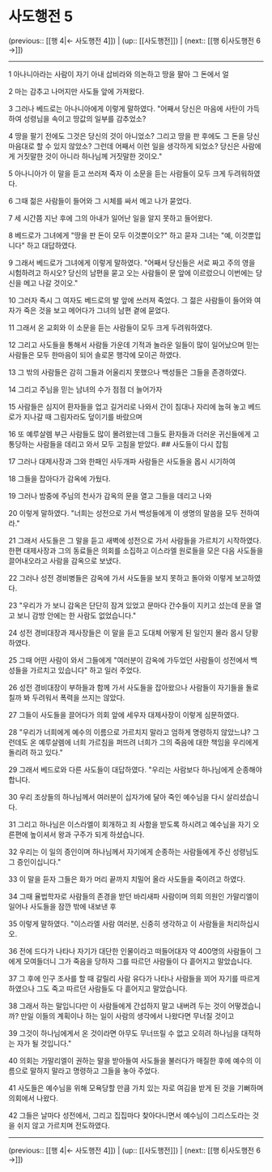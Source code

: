 # 사도행전 5

(previous:: [[행 4|← 사도행전 4]]) | (up:: [[사도행전]]) | (next:: [[행 6|사도행전 6 →]])

***




1 
아나니아라는 사람이 자기 아내 삽비라와 의논하고 땅을 팔아 그 돈에서 얼 



2 
마는 감추고 나머지만 사도들 앞에 가져왔다. 



3 
그러나 베드로는 아나니아에게 이렇게 말하였다. "어째서 당신은 마음에 사탄이 가득하여 성령님을 속이고 땅값의 일부를 감추었소? 



4 
땅을 팔기 전에도 그것은 당신의 것이 아니었소? 그리고 땅을 판 후에도 그 돈을 당신 마음대로 할 수 있지 않았소? 그런데 어째서 이런 일을 생각하게 되었소? 당신은 사람에게 거짓말한 것이 아니라 하나님께 거짓말한 것이오." 



5 
아나니아가 이 말을 듣고 쓰러져 죽자 이 소문을 듣는 사람들이 모두 크게 두려워하였다. 



6 
그때 젊은 사람들이 들어와 그 시체를 싸서 메고 나가 묻었다. 



7 
세 시간쯤 지난 후에 그의 아내가 일어난 일을 알지 못하고 들어왔다. 



8 
베드로가 그녀에게 "땅을 판 돈이 모두 이것뿐이오?" 하고 묻자 그녀는 "예, 이것뿐입니다" 하고 대답하였다. 



9 
그래서 베드로가 그녀에게 이렇게 말하였다. "어째서 당신들은 서로 짜고 주의 영을 시험하려고 하시오? 당신의 남편을 묻고 오는 사람들이 문 앞에 이르렀으니 이번에는 당신을 메고 나갈 것이오." 



10 
그러자 즉시 그 여자도 베드로의 발 앞에 쓰러져 죽었다. 그 젊은 사람들이 들어와 여자가 죽은 것을 보고 메어다가 그녀의 남편 곁에 묻었다. 



11 
그래서 온 교회와 이 소문을 듣는 사람들이 모두 크게 두려워하였다. 



12 
그리고 사도들을 통해서 사람들 가운데 기적과 놀라운 일들이 많이 일어났으며 믿는 사람들은 모두 한마음이 되어 솔로몬 행각에 모이곤 하였다. 



13 
그 밖의 사람들은 감히 그들과 어울리지 못했으나 백성들은 그들을 존경하였다. 



14 
그리고 주님을 믿는 남녀의 수가 점점 더 늘어가자 



15 
사람들은 심지어 환자들을 업고 길거리로 나와서 간이 침대나 자리에 눕혀 놓고 베드로가 지나갈 때 그림자라도 덮이기를 바랐으며 



16 
또 예루살렘 부근 사람들도 많이 몰려왔는데 그들도 환자들과 더러운 귀신들에게 고통당하는 사람들을 데리고 와서 모두 고침을 받았다. ## 사도들이 다시 잡힘 



17 
그러나 대제사장과 그와 한패인 사두개파 사람들은 사도들을 몹시 시기하여 



18 
그들을 잡아다가 감옥에 가뒀다. 



19 
그러나 밤중에 주님의 천사가 감옥의 문을 열고 그들을 데리고 나와 



20 
이렇게 말하였다. "너희는 성전으로 가서 백성들에게 이 생명의 말씀을 모두 전하여라." 



21 
그래서 사도들은 그 말을 듣고 새벽에 성전으로 가서 사람들을 가르치기 시작하였다. 한편 대제사장과 그의 동료들은 의회를 소집하고 이스라엘 원로들을 모은 다음 사도들을 끌어내오라고 사람을 감옥으로 보냈다. 



22 
그러나 성전 경비병들은 감옥에 가서 사도들을 보지 못하고 돌아와 이렇게 보고하였다. 



23 
"우리가 가 보니 감옥은 단단히 잠겨 있었고 문마다 간수들이 지키고 섰는데 문을 열고 보니 감방 안에는 한 사람도 없었습니다." 



24 
성전 경비대장과 제사장들은 이 말을 듣고 도대체 어떻게 된 일인지 몰라 몹시 당황하였다. 



25 
그때 어떤 사람이 와서 그들에게 "여러분이 감옥에 가두었던 사람들이 성전에서 백성들을 가르치고 있습니다" 하고 일러 주었다. 



26 
성전 경비대장이 부하들과 함께 가서 사도들을 잡아왔으나 사람들이 자기들을 돌로 칠까 봐 두려워서 폭력을 쓰지는 않았다. 



27 
그들이 사도들을 끌어다가 의회 앞에 세우자 대제사장이 이렇게 심문하였다. 



28 
"우리가 너희에게 예수의 이름으로 가르치지 말라고 엄하게 명령하지 않았느냐? 그런데도 온 예루살렘에 너희 가르침을 퍼뜨려 너희가 그의 죽음에 대한 책임을 우리에게 돌리려 하고 있다." 



29 
그래서 베드로와 다른 사도들이 대답하였다. "우리는 사람보다 하나님에게 순종해야 합니다. 



30 
우리 조상들의 하나님께서 여러분이 십자가에 달아 죽인 예수님을 다시 살리셨습니다. 



31 
그리고 하나님은 이스라엘이 회개하고 죄 사함을 받도록 하시려고 예수님을 자기 오른편에 높이셔서 왕과 구주가 되게 하셨습니다. 



32 
우리는 이 일의 증인이며 하나님께서 자기에게 순종하는 사람들에게 주신 성령님도 그 증인이십니다." 



33 
이 말을 듣자 그들은 화가 머리 끝까지 치밀어 올라 사도들을 죽이려고 하였다. 



34 
그때 율법학자로 사람들의 존경을 받던 바리새파 사람이며 의회 의원인 가말리엘이 일어나 사도들을 잠깐 밖에 내보낸 후 



35 
이렇게 말하였다. "이스라엘 사람 여러분, 신중히 생각하고 이 사람들을 처리하십시오. 



36 
전에 드다가 나타나 자기가 대단한 인물이라고 떠들어대자 약 400명의 사람들이 그에게 모여들더니 그가 죽음을 당하자 그를 따르던 사람들이 다 흩어지고 말았습니다. 



37 
그 후에 인구 조사를 할 때 갈릴리 사람 유다가 나타나 사람들을 꾀어 자기를 따르게 하였으나 그도 죽고 따르던 사람들도 다 흩어지고 말았습니다. 



38 
그래서 하는 말입니다만 이 사람들에게 간섭하지 말고 내버려 두는 것이 어떻겠습니까? 만일 이들의 계획이나 하는 일이 사람의 생각에서 나왔다면 무너질 것이고 



39 
그것이 하나님에게서 온 것이라면 아무도 무너뜨릴 수 없고 오히려 하나님을 대적하는 자가 될 것입니다." 



40 
의회는 가말리엘이 권하는 말을 받아들여 사도들을 불러다가 매질한 후에 예수의 이름으로 말하지 말라고 명령하고 그들을 놓아 주었다. 



41 
사도들은 예수님을 위해 모욕당할 만큼 가치 있는 자로 여김을 받게 된 것을 기뻐하며 의회에서 나왔다. 



42 
그들은 날마다 성전에서, 그리고 집집마다 찾아다니면서 예수님이 그리스도라는 것을 쉬지 않고 가르치며 전도하였다.

***

(previous:: [[행 4|← 사도행전 4]]) | (up:: [[사도행전]]) | (next:: [[행 6|사도행전 6 →]])
